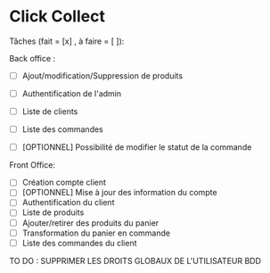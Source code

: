 # Click Collect

Tâches (fait = [x] , à faire = [ ]):

Back office :
- [ ] Ajout/modification/Suppression de produits
- [ ] Authentification de l'admin
- [ ] Liste de clients
- [ ] Liste des commandes 
- [ ] [OPTIONNEL] Possibilité de modifier le statut de la commande


Front Office:
- [ ] Création compte client
- [ ] [OPTIONNEL] Mise à jour des information du compte
- [ ] Authentification du client 
- [ ] Liste de produits 
- [ ] Ajouter/retirer des produits du panier 
- [ ] Transformation du panier en commande
- [ ] Liste des commandes du client

TO DO : SUPPRIMER LES DROITS GLOBAUX DE L'UTILISATEUR BDD
